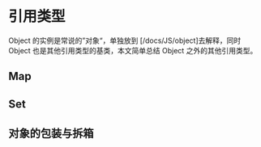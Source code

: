 # 引用类型

Object 的实例是常说的”对象“，单独放到 [/docs/JS/object]去解释，同时 Object 也是其他引用类型的基类，本文简单总结 Object 之外的其他引用类型。

## Map

## Set

## 对象的包装与拆箱
